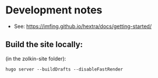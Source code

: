 # Development notes
- See: https://imfing.github.io/hextra/docs/getting-started/

## Build the site locally:
(in the zolkin-site folder):
```
hugo server --buildDrafts --disableFastRender
```

